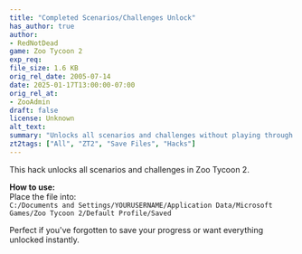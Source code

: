 ```yaml
---
title: "Completed Scenarios/Challenges Unlock"
has_author: true
author: 
- RedNotDead
game: Zoo Tycoon 2
exp_req:
file_size: 1.6 KB
orig_rel_date: 2005-07-14
date: 2025-01-17T13:00:00-07:00
orig_rel_at: 
- ZooAdmin
draft: false
license: Unknown
alt_text: 
summary: "Unlocks all scenarios and challenges without playing through them."
zt2tags: ["All", "ZT2", "Save Files", "Hacks"]
---
```

This hack unlocks all scenarios and challenges in Zoo Tycoon 2.  

**How to use:**  
Place the file into:  
`C:/Documents and Settings/YOURUSERNAME/Application Data/Microsoft Games/Zoo Tycoon 2/Default Profile/Saved`  

Perfect if you've forgotten to save your progress or want everything unlocked instantly.

